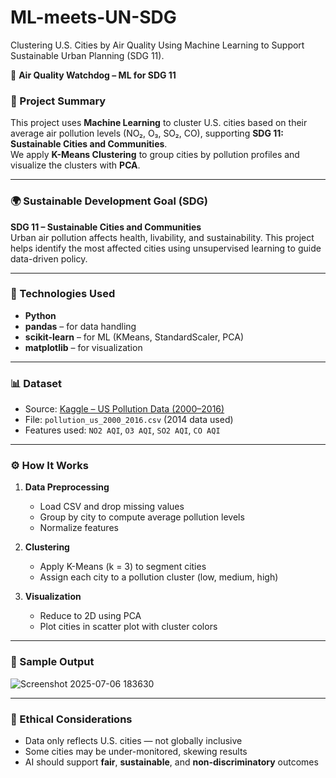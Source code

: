 # ML-meets-UN-SDG
Clustering U.S. Cities by Air Quality Using Machine Learning to Support Sustainable Urban Planning (SDG 11).


 🌆 **Air Quality Watchdog – ML for SDG 11**

### 🤖 Project Summary
This project uses **Machine Learning** to cluster U.S. cities based on their average air pollution levels (NO₂, O₃, SO₂, CO), supporting **SDG 11: Sustainable Cities and Communities**.  
We apply **K-Means Clustering** to group cities by pollution profiles and visualize the clusters with **PCA**.

---

### 🌍 Sustainable Development Goal (SDG)
**SDG 11 – Sustainable Cities and Communities**  
Urban air pollution affects health, livability, and sustainability. This project helps identify the most affected cities using unsupervised learning to guide data-driven policy.

---

### 🧠 Technologies Used
- **Python**
- **pandas** – for data handling  
- **scikit-learn** – for ML (KMeans, StandardScaler, PCA)  
- **matplotlib** – for visualization  

---

### 📊 Dataset
- Source: [Kaggle – US Pollution Data (2000–2016)](https://www.kaggle.com/datasets/sogun3/uspollution)
- File: `pollution_us_2000_2016.csv` (2014 data used)
- Features used: `NO2 AQI`, `O3 AQI`, `SO2 AQI`, `CO AQI`

---

### ⚙️ How It Works
1. **Data Preprocessing**
   - Load CSV and drop missing values
   - Group by city to compute average pollution levels
   - Normalize features

2. **Clustering**
   - Apply K-Means (k = 3) to segment cities
   - Assign each city to a pollution cluster (low, medium, high)

3. **Visualization**
   - Reduce to 2D using PCA
   - Plot cities in scatter plot with cluster colors

---

### 📸 Sample Output

![Screenshot 2025-07-06 183630](https://github.com/user-attachments/assets/a4749d68-ed7a-45d3-a96d-b3e4eef0a3f3) 


---

### 🧾 Ethical Considerations
- Data only reflects U.S. cities — not globally inclusive
- Some cities may be under-monitored, skewing results
- AI should support **fair**, **sustainable**, and **non-discriminatory** outcomes

